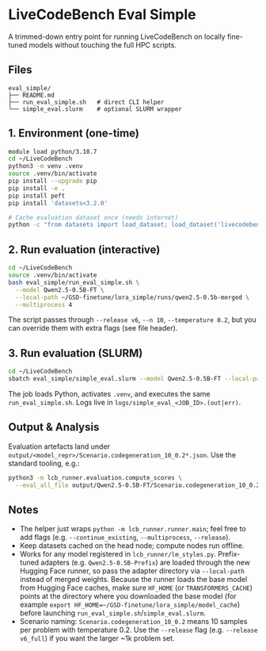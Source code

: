 # LiveCodeBench Eval Simple

A trimmed-down entry point for running LiveCodeBench on locally fine-tuned models without touching the full HPC scripts.

## Files

```
eval_simple/
├── README.md
├── run_eval_simple.sh   # direct CLI helper
└── simple_eval.slurm    # optional SLURM wrapper
```

## 1. Environment (one-time)

```bash
module load python/3.10.7
cd ~/LiveCodeBench
python3 -m venv .venv
source .venv/bin/activate
pip install --upgrade pip
pip install -e .
pip install peft
pip install 'datasets<3.2.0'

# Cache evaluation dataset once (needs internet)
python -c "from datasets import load_dataset; load_dataset('livecodebench/code_generation_lite', split='test', version_tag='v6', trust_remote_code=True)"
```

## 2. Run evaluation (interactive)

```bash
cd ~/LiveCodeBench
source .venv/bin/activate
bash eval_simple/run_eval_simple.sh \
  --model Qwen2.5-0.5B-FT \
  --local-path ~/GSD-finetune/lora_simple/runs/qwen2.5-0.5b-merged \
  --multiprocess 4
```

The script passes through `--release v6`, `--n 10`, `--temperature 0.2`, but you can override them with extra flags (see file header).

## 3. Run evaluation (SLURM)

```bash
cd ~/LiveCodeBench
sbatch eval_simple/simple_eval.slurm --model Qwen2.5-0.5B-FT --local-path ~/GSD-finetune/lora_simple/runs/qwen2.5-0.5b-merged --multiprocess 4
```

The job loads Python, activates `.venv`, and executes the same `run_eval_simple.sh`. Logs live in `logs/simple_eval_<JOB_ID>.(out|err)`.

## Output & Analysis

Evaluation artefacts land under `output/<model_repr>/Scenario.codegeneration_10_0.2*.json`. Use the standard tooling, e.g.:

```bash
python3 -m lcb_runner.evaluation.compute_scores \
  --eval_all_file output/Qwen2.5-0.5B-FT/Scenario.codegeneration_10_0.2_eval_all.json
```

## Notes

- The helper just wraps `python -m lcb_runner.runner.main`; feel free to add flags (e.g. `--continue_existing`, `--multiprocess`, `--release`).
- Keep datasets cached on the head node; compute nodes run offline.
- Works for any model registered in `lcb_runner/lm_styles.py`. Prefix-tuned adapters (e.g. `Qwen2.5-0.5B-Prefix`) are loaded through the new Hugging Face runner, so pass the adapter directory via `--local-path` instead of merged weights. Because the runner loads the base model from Hugging Face caches, make sure `HF_HOME` (or `TRANSFORMERS_CACHE`) points at the directory where you downloaded the base model (for example `export HF_HOME=~/GSD-finetune/lora_simple/model_cache`) before launching `run_eval_simple.sh`/`simple_eval.slurm`.
- Scenario naming: `Scenario.codegeneration_10_0.2` means 10 samples per problem with temperature 0.2. Use the `--release` flag (e.g. `--release v6_full`) if you want the larger ~1k problem set.
